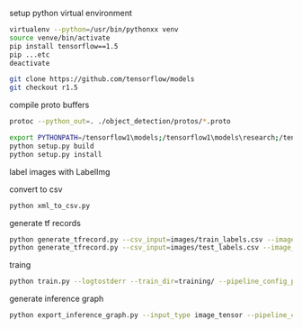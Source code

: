 
setup python virtual environment

```sh
virtualenv --python=/usr/bin/pythonxx venv
source venve/bin/activate
pip install tensorflow==1.5
pip ...etc
deactivate
```

```sh
git clone https://github.com/tensorflow/models
git checkout r1.5
```

compile proto buffers

```sh
protoc --python_out=. ./object_detection/protos/*.proto
```

```sh
export PYTHONPATH=/tensorflow1\models;/tensorflow1\models\research;/tensorflow1/models/research/slim
python setup.py build
python setup.py install
```

label images with LabelImg

convert to csv

```sh
python xml_to_csv.py
```

generate tf records

```sh
python generate_tfrecord.py --csv_input=images/train_labels.csv --image_dir=images/train --output_path=train.record
python generate_tfrecord.py --csv_input=images/test_labels.csv --image_dir=images/test --output_path=test.record
```

traing

```sh
python train.py --logtostderr --train_dir=training/ --pipeline_config_path=training/faster_rcnn_inception_v2_pets.config
```

generate inference graph

```sh
python export_inference_graph.py --input_type image_tensor --pipeline_config_path training/faster_rcnn_inception_v2_pets.config --trained_checkpoint_prefix training/model.ckpt-XXXX --output_directory inference_graph
```